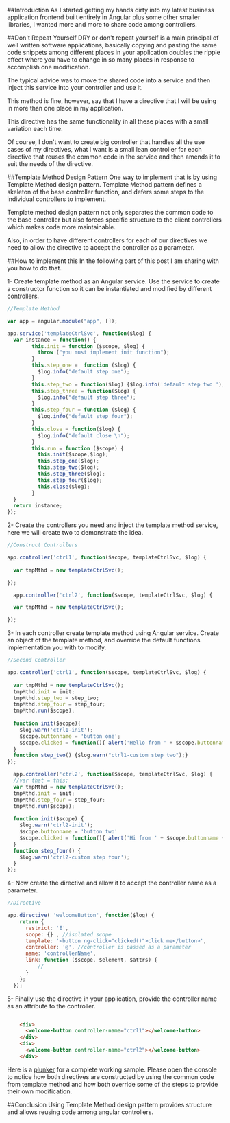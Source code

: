 ##Introduction
As I started getting my hands dirty into my latest business application frontend built entirely in Angular plus some other smaller libraries, I wanted more and more to share code among controllers. 

##Don't Repeat Yourself
DRY or don't repeat yourself is a main principal of well written software applications, basically copying and pasting the same code snippets among different places in your application doubles the ripple effect where you have to change in so many places in response to accomplish one modification. 

The typical advice was to move the shared code into a service and then inject this service into your controller and use it.

This method is fine, however, say that I have a directive that I will be using in more than one place in my application. 

This directive has the same functionality in all these places with a small variation each time. 

Of course, I don't want to create big controller that handles all the use cases of my directives, what I want is a small lean controller for each directive that reuses the common code in the service and then amends it  to suit the needs of the directive.

##Template Method Design Pattern
One way to implement that is by using Template Method design pattern.  Template Method pattern defines a skeleton of the base controller function, and defers some steps to the individual controllers to implement. 

Template method design pattern not only separates the common code to the base controller but also forces specific structure to the client controllers which makes code more maintainable.

Also, in order to have different controllers for each of our directives we need to allow the directive to accept the controller as a parameter.

##How to implement this
In the following part of this post I am sharing with you how to do that.

1- Create template method as an Angular service. Use the service to create a constructor function so it can be instantiated and modified by different controllers.

```javascript
//Template Method

var app = angular.module("app", []);

app.service('templateCtrlSvc', function($log) {
  var instance = function() {
        this.init = function ($scope, $log) {
          throw ("you must implement init function");
        }
        this.step_one =  function ($log) {
          $log.info("default step one");
        }
        this.step_two = function($log) {$log.info('default step two ');}
        this.step_three = function($log) {
          $log.info("default step three");
        }
        this.step_four = function ($log) {
          $log.info("default step four");
        }
        this.close = function($log) {
          $log.info("default close \n");
        }
        this.run = function ($scope) {
          this.init($scope,$log);
          this.step_one($log);
          this.step_two($log);
          this.step_three($log);
          this.step_four($log);
          this.close($log);
        }
  }
  return instance;
});

```

2- Create the controllers you need and inject the template method service, here we will create two to demonstrate the idea.

```javascript
//Construct Controllers

app.controller('ctrl1', function($scope, templateCtrlSvc, $log) {
  
  var tmpMthd = new templateCtrlSvc();

});

  app.controller('ctrl2', function($scope, templateCtrlSvc, $log) {

  var tmpMthd = new templateCtrlSvc();

});
```

3- In each controller create template method using Angular service. Create an object of the template method, and override the default functions implementation you with to modify.

```javascript
//Second Controller

app.controller('ctrl1', function($scope, templateCtrlSvc, $log) {
  
  var tmpMthd = new templateCtrlSvc();
  tmpMthd.init = init;
  tmpMthd.step_two = step_two; 
  tmpMthd.step_four = step_four;
  tmpMthd.run($scope);
  
  function init($scope){
    $log.warn('ctrl1-init');
    $scope.buttonname = 'button one';
    $scope.clicked = function(){ alert('Hello from ' + $scope.buttonname + ' !');}
  }
  function step_two() {$log.warn("ctrl1-custom step two");}
});

  app.controller('ctrl2', function($scope, templateCtrlSvc, $log) {
  //var that = this;
  var tmpMthd = new templateCtrlSvc();
  tmpMthd.init = init;
  tmpMthd.step_four = step_four;
  tmpMthd.run($scope);
  
  function init($scope) {
    $log.warn('ctrl2-init');
    $scope.buttonname = 'button two'
    $scope.clicked = function(){ alert('Hi from ' + $scope.buttonname + '!');}
  }
  function step_four() {
    $log.warn('ctrl2-custom step four');
  }
});
```

4- Now create the directive and allow it to accept the controller name as a parameter.

```javascript
//Directive

app.directive( 'welcomeButton', function($log) {
    return {
      restrict: 'E',
      scope: {} , //isolated scope
      template: '<button ng-click="clicked()">click me</button>',
      controller: '@', //controller is passed as a parameter
      name: 'controllerName',
      link: function ($scope, $element, $attrs) {
          //
      }
    };
  });
```
5- Finally use the directive in your application, provide the controller name as an attribute to the controller.

```html

    <div>
      <welcome-button controller-name="ctrl1"></welcome-button>
    </div>
    <div>
      <welcome-button controller-name="ctrl2"></welcome-button>
    </div>


```

Here is a [plunker](http://plnkr.co/edit/hv2Kzl "Plunker") for a complete working sample. Please open the console to notice how both directives are constructed by using the common code from template method and how both override some of the steps to provide their own modification.

##Conclusion
Using Template Method design pattern provides structure and allows reusing code among angular controllers.


